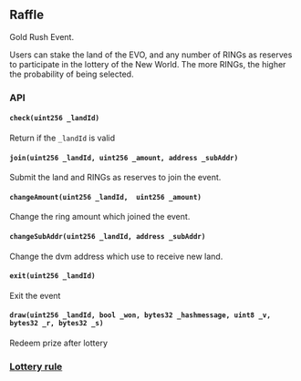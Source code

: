## Raffle

Gold Rush Event.  

Users can stake the land of the EVO, and any number of RINGs as reserves to participate in the lottery of the New World. The more RINGs, the higher the probability of being selected. 

### API

#### `check(uint256 _landId)`
Return if the `_landId` is valid

#### `join(uint256 _landId, uint256 _amount, address _subAddr)`
Submit the land and RINGs as reserves to join the event. 

#### `changeAmount(uint256 _landId,  uint256 _amount)`
Change the ring amount which joined the event.

#### `changeSubAddr(uint256 _landId, address _subAddr)`
Change the dvm address which use to receive new land.

#### `exit(uint256 _landId)`
Exit the event

#### `draw(uint256 _landId, bool _won, bytes32 _hashmessage, uint8 _v, bytes32 _r, bytes32 _s)`
Redeem prize after lottery

### [Lottery rule](./Lottery-en.md)

